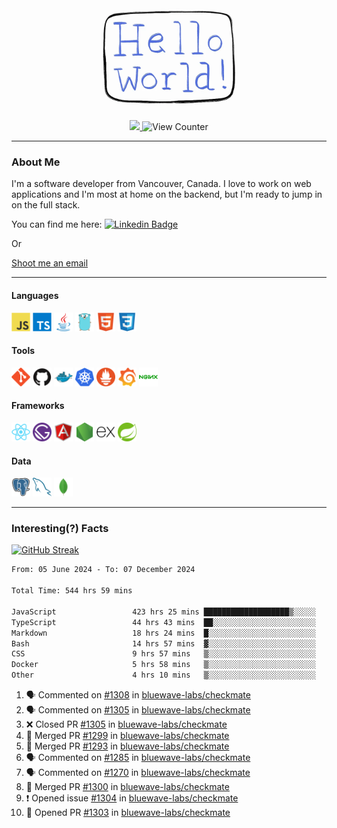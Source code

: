 <div align="center">
    <img src="./img/hello_world.webp" height="200px" width="">
    <div>
        <a href="https://www.linkedin.com/in/ajhollid">
            <img src="https://img.shields.io/badge/LinkedIn-blue"/>
        </a>
        <img src="https://komarev.com/ghpvc/?username=ajhollid&color=yellow" alt="View Counter">
    </div>
</div>

---

### About Me

I'm a software developer from Vancouver, Canada. I love to work on web applications and I'm most at home on the backend, but I'm ready to jump in on the full stack.

You can find me here: [![Linkedin Badge](https://img.shields.io/badge/-ajhollid-blue?style=flat&logo=Linkedin&logoColor=white)](https://www.linkedin.com/in/ajhollid)

Or

[Shoot me an email](mailto:ajhollid@gmail.com)

---

#### Languages

<div>
    <img src="./img/devicons/javascript-original.svg" width=30 height=30 alt="JavaScript">
    <img src="/img/devicons/typescript-original.svg" width=30 height=30 alt="TypeScript">
    <img src="./img/devicons/java-original.svg" width=30 height=30 alt="Java">
    <img src="./img/devicons/go-original.svg" width=30 height=30 alt="Golang">
    <img src="./img/devicons/html5-original.svg" width=30 height=30 alt="HTML 5">
    <img src="./img/devicons/css3-original.svg" width=30 height=30 alt="CSS 3">
</div>

#### Tools

<div>
    <img src="./img/devicons/git-original.svg" width=30 height=30 alt="Git">
    <img src="./img/devicons/github-original.svg" width=30 height=30 alt="Github">
    <img src="./img/devicons/docker-original.svg" width=30 
    height=30 alt="Docker">
    <img src="./img/devicons/kubernetes-original.svg" width=30 height=30 alt="K8">
    <img src="./img/devicons/prometheus-original.svg" width=30 height=30 alt="Prometheus">
    <img src="./img/devicons/grafana-original.svg" width=30 height=30 alt="Grafana">
    <img src="./img/devicons/nginx-original.svg" width=30 height=30 alt="Nginx">
</div>

#### Frameworks

<div>
    <img src="./img/devicons/react-original.svg" width=30 height=30 alt="React">
    <img src="./img/devicons/gatsby-original.svg" width=30 height=30 alt="Gatsby">
    <img src="./img/devicons/angularjs-original.svg" width=30 height=30 alt="AngularJS">
    <img src="./img/devicons/nodejs-original.svg" width=30 height=30 alt="NodeJS">
    <img src="./img/devicons/express-original.svg" width=30 height=30 alt="Express">
    <img src="./img/devicons/spring-original.svg" width=30 height=30 alt="Spring">
</div>

#### Data

<div>
    <img src="./img/devicons/postgresql-original.svg" width=30 height=30 alt="Postgresql">
    <img src="./img/devicons/mysql-original.svg" width=30 height=30 alt="Mysql">
    <img src="./img/devicons/mongodb-original.svg" width=30 height=30 alt="MongoDB">
</div>

---

### Interesting(?) Facts

[![GitHub Streak](http://github-readme-streak-stats.herokuapp.com?user=ajhollid)](https://git.io/streak-stats)

 <!--START_SECTION:waka-->

```txt
From: 05 June 2024 - To: 07 December 2024

Total Time: 544 hrs 59 mins

JavaScript                 423 hrs 25 mins ███████████████████▒░░░░░   77.10 %
TypeScript                 44 hrs 43 mins  ██░░░░░░░░░░░░░░░░░░░░░░░   08.14 %
Markdown                   18 hrs 24 mins  █░░░░░░░░░░░░░░░░░░░░░░░░   03.35 %
Bash                       14 hrs 57 mins  ▓░░░░░░░░░░░░░░░░░░░░░░░░   02.72 %
CSS                        9 hrs 57 mins   ▒░░░░░░░░░░░░░░░░░░░░░░░░   01.81 %
Docker                     5 hrs 58 mins   ▒░░░░░░░░░░░░░░░░░░░░░░░░   01.09 %
Other                      4 hrs 10 mins   ▒░░░░░░░░░░░░░░░░░░░░░░░░   00.76 %
```

<!--END_SECTION:waka-->


<!--START_SECTION:activity-->
1. 🗣 Commented on [#1308](https://github.com/bluewave-labs/checkmate/pull/1308#issuecomment-2525381546) in [bluewave-labs/checkmate](https://github.com/bluewave-labs/checkmate)
2. 🗣 Commented on [#1305](https://github.com/bluewave-labs/checkmate/pull/1305#issuecomment-2525373893) in [bluewave-labs/checkmate](https://github.com/bluewave-labs/checkmate)
3. ❌ Closed PR [#1305](https://github.com/bluewave-labs/checkmate/pull/1305) in [bluewave-labs/checkmate](https://github.com/bluewave-labs/checkmate)
4. 🎉 Merged PR [#1299](https://github.com/bluewave-labs/checkmate/pull/1299) in [bluewave-labs/checkmate](https://github.com/bluewave-labs/checkmate)
5. 🎉 Merged PR [#1293](https://github.com/bluewave-labs/checkmate/pull/1293) in [bluewave-labs/checkmate](https://github.com/bluewave-labs/checkmate)
6. 🗣 Commented on [#1285](https://github.com/bluewave-labs/checkmate/pull/1285#issuecomment-2525373381) in [bluewave-labs/checkmate](https://github.com/bluewave-labs/checkmate)
7. 🗣 Commented on [#1270](https://github.com/bluewave-labs/checkmate/issues/1270#issuecomment-2525372842) in [bluewave-labs/checkmate](https://github.com/bluewave-labs/checkmate)
8. 🎉 Merged PR [#1300](https://github.com/bluewave-labs/checkmate/pull/1300) in [bluewave-labs/checkmate](https://github.com/bluewave-labs/checkmate)
9. ❗ Opened issue [#1304](https://github.com/bluewave-labs/checkmate/issues/1304) in [bluewave-labs/checkmate](https://github.com/bluewave-labs/checkmate)
10. 💪 Opened PR [#1303](https://github.com/bluewave-labs/checkmate/pull/1303) in [bluewave-labs/checkmate](https://github.com/bluewave-labs/checkmate)
<!--END_SECTION:activity-->
